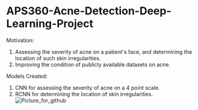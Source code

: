 # APS360-Acne-Detection-Deep-Learning-Project

Motivation: 
  1) Assessing the severity of acne on a patient's face, and determining the location of such skin irregularities.
  2) Improving the condition of publicly available datasets on acne.

Models Created: 
  1) CNN for assessing the severity of acne on a 4 point scale.
  2) RCNN for determining the location of skin irregularities.
![Picture_for_github](https://github.com/mmaciesowicz/APS360-Acne-Detection-Deep-Learning-Project/assets/107544973/30da9f11-91e3-434b-b5af-dac372095d11)
